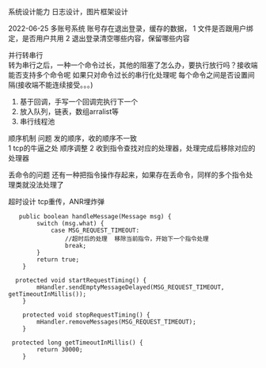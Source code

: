 系统设计能力 日志设计，图片框架设计

2022-06-25 多账号系统 账号存在退出登录，缓存的数据， 1 文件是否跟用户绑定，是否用户共用 2 退出登录清空哪些内容，保留哪些内容

并行转串行  
转为串行之后，一种一个命令过长，其他的阻塞了怎么办，要执行放行吗？接收端能否支持多个命令呢 如果只对命令过长的串行化处理呢 每个命令之间是否设置间隔(接收端不能连续接受。。。)

1. 基于回调，手写一个回调完执行下一个
2. 放入队列，链表，数组arralist等
3. 串行线程池




顺序机制
问题  发的顺序，收的顺序不一致   
1 tcp的牛逼之处   顺序调整
2 收到指令查找对应的处理器，处理完成后移除对应的处理器

丢命令的问题   还有一种把指令操作存起来，如果存在丢命令，同样的多个指令处理类就没法处理了

超时设计  tcp重传，ANR埋炸弹
```
   public boolean handleMessage(Message msg) {
        switch (msg.what) {
            case MSG_REQUEST_TIMEOUT:
                //超时后的处理  移除当前指令，开始下一个指令处理
                break;
        }
        return true;
    }

  protected void startRequestTiming() {
        mHandler.sendEmptyMessageDelayed(MSG_REQUEST_TIMEOUT, getTimeoutInMillis());
    }

    protected void stopRequestTiming() {
        mHandler.removeMessages(MSG_REQUEST_TIMEOUT);
    }
        
 protected long getTimeoutInMillis() {
        return 30000;
    }
```